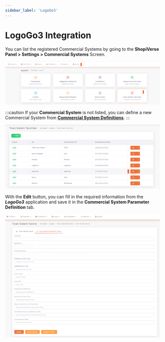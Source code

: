 ```yaml
---
sidebar_label: 'LogoGo3'
---
```


# LogoGo3 Integration

You can list the registered Commercial Systems by going to the **ShopiVerse Panel > Settings > Commercial Systems** Screen.

![LogoGo3](../commercial-system/img/T-SoftSet.png)

:::caution
If your **Commercial System** is not listed, you can define a new Commercial System from **[Commercial System Definitions](/docs/dashboard/dashboard-tutorial/settings/commercial-system/)**.
:::

![LogoGo3Edit](../commercial-system/img/NebimW3Edit.png)

With the **Edit** button, you can fill in the required information from the ***LogoGo3*** application and save it in the **Commercial System Parameter Definition** tab.

![LogoGo3Parameters](../commercial-system/img/LogoGo3Parameters.png)
